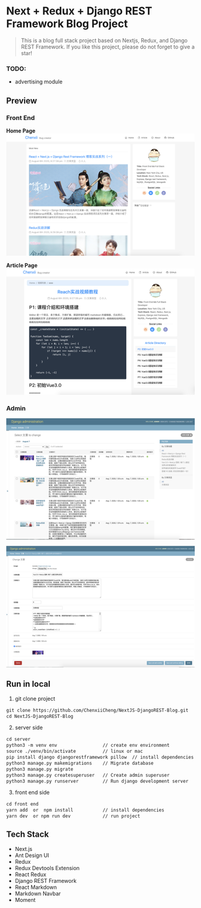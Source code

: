 # Next + Redux + Django REST Framework Blog Project

> This is a blog full stack project based on Nextjs, Redux, and Django REST Framework.
> If you like this project, please do not forget to give a star!

### TODO:

- advertising module

## Preview

### Front End

**Home Page**
![image-20191025143441031](./preview/frontend1.png)

**Article Page**
![image-20191025143441031](./preview/frontend2.png)

### Admin

![image-20191025143441031](./preview/admin1.png)

![image-20191025143441031](./preview/admin2.png)

## Run in local

1. git clone project

```
git clone https://github.com/ChenxiiCheng/NextJS-DjangoREST-Blog.git
cd NextJS-DjangoREST-Blog
```

2. server side

```
cd server
python3 -m venv env                 // create env environment
source ./venv/bin/activate          // linux or mac
pip install django djangorestframework pillow  // install dependencies
python3 manage.py makemigrations    // Migrate database
python3 manage.py migrate
python3 manage.py createsuperuser   // Create admin superuser
python3 manage.py runserver         // Run django development server
```

3. front end side

```
cd front end
yarn add  or  npm install           // install dependencies
yarn dev  or npm run dev            // run project
```

## Tech Stack

- Next.js
- Ant Design UI
- Redux
- Redux Devtools Extension
- React Redux
- Django REST Framework
- React Markdown
- Markdown Navbar
- Moment
